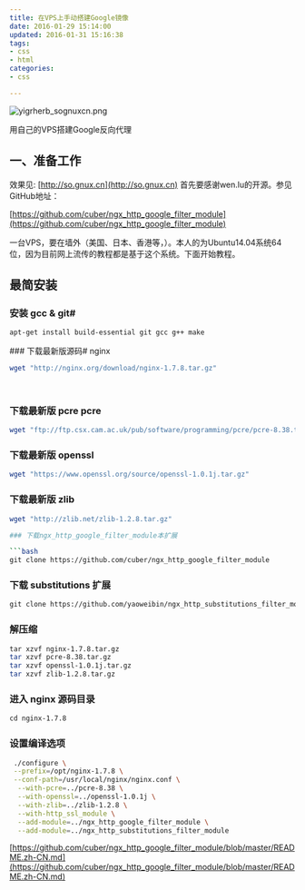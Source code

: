 ```yaml
---
title: 在VPS上手动搭建Google镜像
date: 2016-01-29 15:14:00
updated: 2016-01-31 15:16:38
tags: 
- css
- html
categories: 
- css

---
```

![yigrherb_sognuxcn.png][1]

用自己的VPS搭建Google反向代理​

## 一、准备工作

效果见: [http://so.gnux.cn](http://so.gnux.cn)
首先要感谢wen.lu的开源。参见GitHub地址：

[https://github.com/cuber/ngx_http_google_filter_module](https://github.com/cuber/ngx_http_google_filter_module)

一台VPS，要在墙外（美国、日本、香港等，）。本人的为Ubuntu14.04系统64位，因为目前网上流传的教程都是基于这个系统。下面开始教程。

## 最简安装


<!--more-->


### 安装 gcc & git#

```bash
​apt-get install build-essential git gcc g++ make
```

##​# 下载最新版源码# nginx

```bash
wget "http://nginx.org/download/nginx-1.7.8.tar.gz"
```
​
### 下载最新版 pcre pcre

```bash
wget "ftp://ftp.csx.cam.ac.uk/pub/software/programming/pcre/pcre-8.38.tar.gz"
```

### 下载最新版 openssl

```bash
wget "https://www.openssl.org/source/openssl-1.0.1j.tar.gz"
```

### 下载最新版 zlib

```bash
wget "http://zlib.net/zlib-1.2.8.tar.gz"

### 下载ngx_http_google_filter_module本扩展

```bash
​git clone https://github.com/cuber/ngx_http_google_filter_module
```

### 下载 substitutions 扩展

```bash
​git clone https://github.com/yaoweibin/ngx_http_substitutions_filter_module
```

### 解压缩

```bash
​tar xzvf nginx-1.7.8.tar.gz
tar xzvf pcre-8.38.tar.gz
tar xzvf openssl-1.0.1j.tar.gz
tar xzvf zlib-1.2.8.tar.gz
```
### 进入 nginx 源码目录

```bash
​cd nginx-1.7.8
```
### 设置编译选项
```bash
 ./configure \
 --prefix=/opt/nginx-1.7.8 \
 --conf-path=/usr/local/nginx/nginx.conf \
  --with-pcre=../pcre-8.38 \
  --with-openssl=../openssl-1.0.1j \
  --with-zlib=../zlib-1.2.8 \
  --with-http_ssl_module \
  --add-module=../ngx_http_google_filter_module \
  --add-module=../ngx_http_substitutions_filter_module
```

[https://github.com/cuber/ngx_http_google_filter_module/blob/master/README.zh-CN.md](https://github.com/cuber/ngx_http_google_filter_module/blob/master/README.zh-CN.md)


  [1]: https://imgs.gnux.cn/usr/uploads/2016/01/2186059412.png